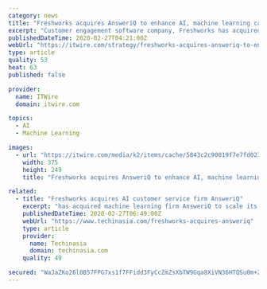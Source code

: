 ```yaml
---
category: news
title: "Freshworks acquires AnsweriQ to enhance AI, machine learning capabilities"
excerpt: "Customer engagement software company, Freshworks has acquired intelligent automation for customer service vendor AnsweriQ in a move it says will enhances its artificial intelligence and machine learning capabilities in the customer engagement space. Freshworks says AnsweriQ - a provider of machine learning (ML) and artificial technologies (AI ..."
publishedDateTime: 2020-02-27T04:21:00Z
webUrl: "https://itwire.com/strategy/freshworks-acquires-answeriq-to-enhance-ai,-machine-learning-capabilities.html"
type: article
quality: 53
heat: 63
published: false

provider:
  name: ITWire
  domain: itwire.com

topics:
  - AI
  - Machine Learning

images:
  - url: "https://itwire.com/media/k2/items/cache/5843c2c90019f7e7fd0236288e0be186_M.jpg"
    width: 375
    height: 249
    title: "Freshworks acquires AnsweriQ to enhance AI, machine learning capabilities"

related:
  - title: "Freshworks acquires AI customer service firm AnsweriQ"
    excerpt: "has acquired machine learning firm AnsweriQ to scale its AI customer service offerings. Financial details of the deal were not disclosed. Founded in 2017, US-based AnsweriQ is an AI-backed customer support company that uses algorithms to read and understand interactions from past tickets between the customer support agent and the customer."
    publishedDateTime: 2020-02-27T06:49:00Z
    webUrl: "https://www.techinasia.com/freshworks-acquires-answeriq"
    type: article
    provider:
      name: Techinasia
      domain: techinasia.com
    quality: 49

secured: "WaJaZKo26l0B57FPG7xs1f7FFidd3FyCcZmZsXbTW9Gqa8XiVN36HTQSu0m+ZOFY8ZfHhiPTADQgmHOhontaRSOYBceYtvHjmE3ifUeBiPteMQOquzbFj5lq1cGyi/D8N1voAd2++iV34SeFlNypehgDpYbDwvZ0LVqtz8oAcePi2sXwfk5JFgL5Df16rcl/L8PAwSRmWeL08b4ct7hqaBwsZW+O1p1ANVxMQ6K1otKoWON4ukorAUHWcQonzwCqFeu4KG70aqFXon1zi+SWA1oHU5x8OFHfG0HkfCqBf4AvHk7hspbGSWo4MY3Eh2MAcL+RFtrjLepmUuneXIpk1HGUCSoYW6UMJRMEyriwiZVVZeokkGD3oc3kznJuHnWYr7n77I/+lo4WwQ7e3P+XXqSXIz8lNj1NTUGKAyGNm7BpTOaCsBuPr3GhK1IRUWqX6kZk97e9Ktd0WwYnGBukxY1mC0lJS3AA06fQSta4F2A=;OJWN/a4AIcmAecssy6UduA=="
---
```


